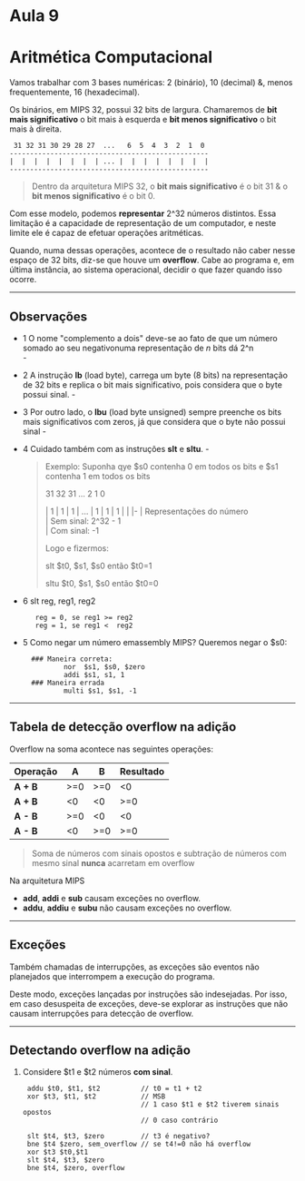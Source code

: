 # Aula 9

# Aritmética Computacional
Vamos trabalhar com 3 bases numéricas: 2 (binário), 10 (decimal) &, menos frequentemente, 16 (hexadecimal).

Os binários, em MIPS 32, possui 32 bits de largura. Chamaremos de **bit mais significativo** o bit mais à esquerda e **bit menos significativo** o bit mais à direita.
    
     31 32 31 30 29 28 27  ...   6  5  4  3  2  1  0
    ------------------------------------------------- 
    |  |  |  |  |  |  |  | ... |  |  |  |  |  |  |  |
    -------------------------------------------------

> Dentro da arquitetura MIPS 32, o **bit mais significativo** é o bit 31 & o **bit menos significativo** é o bit 0.

Com esse modelo, podemos **representar** 2^32 números distintos. Essa limitação é a capacidade de representação de um computador, e neste limite ele é capaz de efetuar operações aritméticas.

Quando, numa dessas operações, acontece de o resultado não caber nesse espaço de 32 bits, diz-se que houve um **overflow**. Cabe ao programa e, em última instância, ao sistema operacional, decidir o que fazer quando isso ocorre.

___
## Observações
- 1 O nome "complemento a dois" deve-se ao fato de que um número somado ao seu negativonuma representação de *n* bits dá 2^n  
        - 
- 2 A instrução **lb** (load byte), carrega um byte (8 bits) na representação de 32 bits e replica o bit mais significativo, pois considera que o byte possui sinal.
        -
- 3 Por outro lado, o **lbu** (load byte unsigned) sempre preenche os bits mais significativos com zeros, já que considera que o byte não possui sinal
        -
- 4 Cuidado também com as instruções **slt** e **sltu**.
        -
     > Exemplo: Suponha qye $s0 contenha 0 em todos os bits e $s1 contenha 1 em todos os bits
     >      
     >  31   32  31  ...   2   1   0 
     >   
     > | 1 | 1 | 1 | ... | 1 | 1 | 1 |
     >   | 
     >   |- 
     >   | Representações do número   
     >   | Sem sinal: 2^32 - 1  
     >   | Com sinal: -1    
     >
     > Logo e fizermos:
     >
     >  slt $t0, $s1, $s0 então $t0=1 
     >
     >  sltu $t0, $s1, $s0 então $t0=0

- 6 slt reg, reg1, reg2
        
         reg = 0, se reg1 >= reg2
         reg = 1, se reg1 <  reg2

- 5 Como negar um número emassembly MIPS? Queremos negar o $s0:
        
        ### Maneira correta:
                nor  $s1, $s0, $zero
                addi $s1, s1, 1
        ### Maneira errada
                multi $s1, $s1, -1

___
## Tabela de detecção overflow na adição

Overflow na soma acontece nas seguintes operações:

| Operação | A | B | Resultado
| - | - |  - | -
| **A + B** | >=0 | >=0 | <0
| **A + B** | <0  | <0  |  >=0
| **A - B** | >=0 | <0  |  <0
| **A - B** | <0  | >=0 |  >=0

>Soma de números com sinais opostos e subtração de números com mesmo sinal **nunca** acarretam em overflow 


Na arquitetura MIPS
- **add**, **addi** e **sub** causam exceções no overflow.
- **addu**, **addiu** e **subu** não causam exceções no overflow.

___
## Exceções
Também chamadas de interrupções, as exceções são eventos não planejados que interrompem a execução do programa. 

Deste modo, exceções lançadas por instruções são indesejadas. Por isso, em caso desuspeita de exceções, deve-se explorar as instruções que não causam interrupções para detecção de overflow.

___
## Detectando overflow na adição
1. Considere $t1 e $t2 números **com sinal**.
        
        addu $t0, $t1, $t2          // t0 = t1 + t2
        xor $t3, $t1, $t2           // MSB
                                    // 1 caso $t1 e $t2 tiverem sinais opostos
                                    // 0 caso contrário
        
        slt $t4, $t3, $zero         // t3 é negativo?
        bne $t4 $zero, sem_overflow // se t4!=0 não há overflow
        xor $t3 $t0,$t1         
        slt $t4, $t3, $zero
        bne $t4, $zero, overflow



